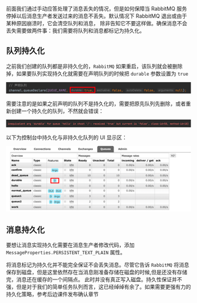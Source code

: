 
前面我们通过手动应答处理了消息丢失的情况，但是如何保障当 RabbitMQ 服务停掉以后消息生产者发送过来的消息不丢失。默认情况下 RabbitMQ 退出或由于某种原因崩溃时，它会清空队列和消息，
除非告知它不要这样做。确保消息不会丢失需要做两件事：我们需要将队列和消息都标记为持久化。

## 队列持久化

之前我们创建的队列都是非持久化的，`RabbitMQ` 如果重启，该队列就会被删除掉，如果要队列实现持久化就需要在声明队列的时候把 `durable` 参数设置为 `true`

![img_6.png](img_6.png)

需要注意的是如果之前声明的队列不是持久化的，需要把原先队列先删除，或者重新创建一个持久化的队列，不然就会错误：

![img_7.png](img_7.png)

以下为控制台中持久化与非持久化队列的 UI 显示区：

![img_8.png](img_8.png)

## 消息持久化

要想让消息实现持久化需要在消息生产者修改代码，添加 `MessageProperties.PERSISTENT_TEXT_PLAIN` 属性。

将消息标记为持久化并不能完全保证不会丢失消息。尽管它告诉 `RabbitMQ` 将消息保存到磁盘，但是这里依然存在当消息刚准备存储在磁盘的时候,但是还没有存储完，消息还在缓存的一个间隔点。
此时并没有真正写入磁盘。持久性保证并不强，但是对于我们的简单任务队列而言，这已经绰绰有余了。如果需要更强有力的持久化策略，参考后边课件发布确认章节
